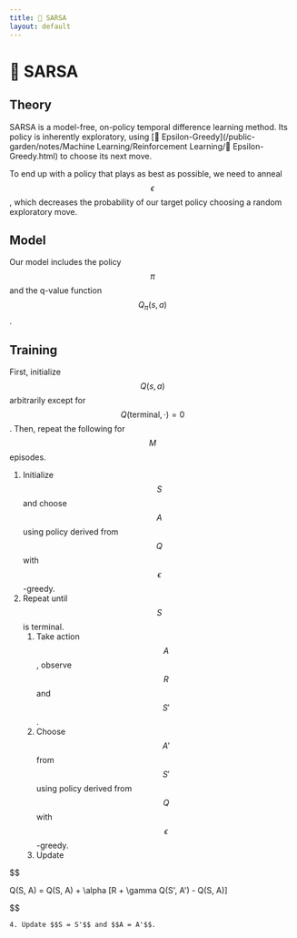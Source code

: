 ```yaml
---
title: 🧭 SARSA
layout: default
---
```


# 🧭 SARSA

## Theory
SARSA is a model-free, on-policy temporal difference learning method. Its policy is inherently exploratory, using [🧧 Epsilon-Greedy](/public-garden/notes/Machine Learning/Reinforcement Learning/🧧 Epsilon-Greedy.html) to choose its next move.

To end up with a policy that plays as best as possible, we need to anneal $$\epsilon$$, which decreases the probability of our target policy choosing a random exploratory move.

## Model
Our model includes the policy $$\pi$$ and the q-value function $$Q_{\pi}(s, a)$$.

## Training
First, initialize $$Q(s, a)$$ arbitrarily except for $$Q(\text{terminal}, \cdot) = 0$$. Then, repeat the following for $$M$$ episodes.
1. Initialize $$S$$ and choose $$A$$ using policy derived from $$Q$$ with $$\epsilon$$-greedy.
2. Repeat until $$S$$ is terminal.
	1. Take action $$A$$, observe $$R$$ and $$S'$$.
	2. Choose $$A'$$ from $$S'$$ using policy derived from $$Q$$ with $$\epsilon$$-greedy.
	3. Update 

$$

Q(S, A) = Q(S, A) + \alpha [R + \gamma Q(S', A') - Q(S, A)]

$$

	4. Update $$S = S'$$ and $$A = A'$$.